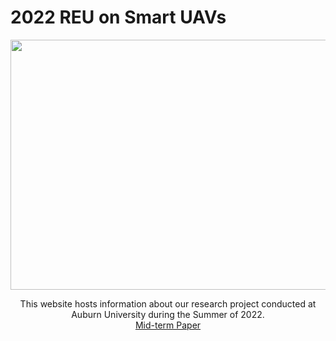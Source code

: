# 2022 REU on Smart UAVs
<p align="center">
  <img src="https://raw.githubusercontent.com/alecstem/REUWebsite/gh-pages/Images/demo.gif" width="600" height="400" >
</p>
<div align="center">
This website hosts information about our research project conducted at Auburn University during the Summer of 2022.
</div>
<div align="center">
<a href="/REUWebsite/Midterm_Paper.pdf">Mid-term Paper</a>
</div>

